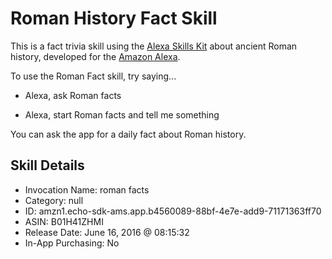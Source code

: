 # Roman History Fact Skill

This is a fact trivia skill using the [Alexa Skills Kit](https://developer.amazon.com/public/solutions/alexa/alexa-skills-kit) about ancient Roman history, developed for the [Amazon Alexa](https://www.amazon.com/Amazon-Echo-Bluetooth-Speaker-with-WiFi-Alexa/dp/B00X4WHP5E).

To use the Roman Fact skill, try saying...

- Alexa, ask Roman facts

- Alexa, start Roman facts and tell me something

You can ask the app for a daily fact about Roman history.

## Skill Details

- Invocation Name: roman facts
- Category: null
- ID: amzn1.echo-sdk-ams.app.b4560089-88bf-4e7e-add9-71171363ff70
- ASIN: B01H41ZHMI
- Release Date: June 16, 2016 @ 08:15:32
- In-App Purchasing: No
